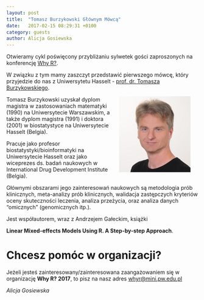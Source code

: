 ```yaml
---
layout: post
title:  "Tomasz Burzykowski Głównym Mówcą"
date:   2017-02-15 08:29:31 +0100
category: guests
author: Alicja Gosiewska
---
```


Otwieramy cykl poświęcony przybliżaniu sylwetek gości zaproszonych na konferencję [Why R?](http://whyr.pl/).

W związku z tym mamy zaszczyt przedstawić pierwszego mówcę, który przyjedzie do nas z Uniwersytetu Hasselt - [prof. dr. Tomasza Burzykowskiego](http://www.uhasselt.be/fiche_en?email=tomasz.burzykowski).

<img src="https://github.com/whyR-conference/whyR-conference.github.io/blob/master/img/guests/tburzykowski.jpg?raw=true" align="right" height="200px" hspace="20"> 

Tomasz Burzykowski uzyskał dyplom magistra w zastosowaniach matematyki (1990) na Uniwersytecie Warszawskim, a także dyplom magistra (1991) i doktora (2001) w biostatystyce na Uniwersytecie Hasselt (Belgia). 

Pracuje jako profesor biostatystyki/bioinformatyki na  Uniwersytecie Hasselt oraz jako wiceprezes ds. badań naukowych w International Drug Development Institute (Belgia). 

Głównymi obszarami jego zainteresowań naukowych są metodologia prób klinicznych, meta-analizy prób klinicznych, walidacja zastępczych kryteriów oceny skuteczności leczenia, analiza przeżycia, oraz analiza danych “omicznych” (genomicznych itp.). 

Jest współautorem, wraz z Andrzejem Gałeckim, książki 

**Linear Mixed-effects Models Using R. A Step-by-step Approach**.

# Chcesz pomóc w organizacji?

Jeżeli jesteś zainteresowany/zainteresowana zaangażowaniem się w organizację **Why R? 2017**, to pisz na nasz adres [whyr@mini.pw.edu.pl](mailto:whyr@mini.pw.edu.pl)


*Alicja Gosiewska* 


